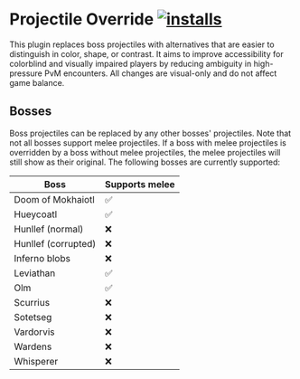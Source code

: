 # Projectile Override [![installs](https://img.shields.io/endpoint?url=https://api.runelite.net/pluginhub/shields/installs/plugin/projectile-override)](https://runelite.net/plugin-hub/Loze-Put)

This plugin replaces boss projectiles with alternatives that are easier to distinguish in color, shape, or contrast. It aims to improve accessibility for colorblind and visually impaired players by reducing ambiguity in high-pressure PvM encounters. All changes are visual-only and do not affect game balance.

## Bosses

Boss projectiles can be replaced by any other bosses' projectiles. Note that not all bosses support melee projectiles. If a boss with melee projectiles is overridden by a boss without melee projectiles, the melee projectiles will still show as their original. The following bosses are currently supported:

| Boss                | Supports melee |
| ------------------- | -------------- |
| Doom of Mokhaiotl   | ✅              |
| Hueycoatl           | ✅              |
| Hunllef (normal)    | ❌              |
| Hunllef (corrupted) | ❌              |
| Inferno blobs       | ❌              |
| Leviathan           | ✅              |
| Olm                 | ✅              |
| Scurrius            | ❌              |
| Sotetseg            | ❌              |
| Vardorvis           | ❌              |
| Wardens             | ❌              |
| Whisperer           | ❌              |
